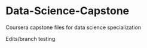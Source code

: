 # Data-Science-Capstone
Coursera capstone files for data science specialization

Edits/branch testing
